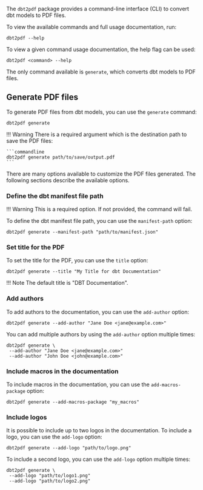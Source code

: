 The `dbt2pdf` package provides a command-line interface (CLI) to convert dbt models to PDF files.

To view the available commands and full usage documentation, run:
```commandline
dbt2pdf --help
```

To view a given command usage documentation, the help flag can be used:
```commandline
dbt2pdf <command> --help
```

The only command available is `generate`, which converts dbt models to PDF files.

## Generate PDF files

To generate PDF files from dbt models, you can use the `generate` command:
```commandline
dbt2pdf generate
```

!!! Warning
    There is a required argument which is the destination path to save the PDF files:

    ```commandline
    dbt2pdf generate path/to/save/output.pdf
    ```

There are many options available to customize the PDF files generated. The following sections describe the available options.

### Define the dbt manifest file path
!!! Warning
    This is a required option. If not provided, the command will fail.

To define the dbt manifest file path, you can use the `manifest-path` option:
```commandline
dbt2pdf generate --manifest-path "path/to/manifest.json"
```

### Set title for the PDF
To set the title for the PDF, you can use the `title` option:
```commandline
dbt2pdf generate --title "My Title for dbt Documentation"
```

!!! Note
    The default title is "DBT Documentation".

### Add authors

To add authors to the documentation, you can use the `add-author` option:
```commandline
dbt2pdf generate --add-author "Jane Doe <jane@example.com>"
```

You can add multiple authors by using the `add-author` option multiple times:
```commandline
dbt2pdf generate \
 --add-author "Jane Doe <jane@example.com>"
 --add-author "John Doe <john@example.com>"
```

### Include macros in the documentation

To include macros in the documentation, you can use the `add-macros-package` option:
```commandline
dbt2pdf generate --add-macros-package "my_macros"
```

### Include logos
It is possible to include up to two logos in the documentation. To include a logo, you can use the `add-logo` option:
```commandline
dbt2pdf generate --add-logo "path/to/logo.png"
```

To include a second logo, you can use the `add-logo` option multiple times:
```commandline
dbt2pdf generate \
 --add-logo "path/to/logo1.png"
 --add-logo "path/to/logo2.png"
```
